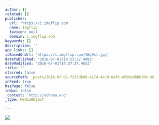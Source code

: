 ```yaml
---
author: []
related: []
publisher:
  url: 'https://i.imgflip.com'
  name: Imgflip
  favicon: null
  domain: i.imgflip.com
keywords: []
description: ''
app_links: []
isBasedOnUrl: 'https://i.imgflip.com/16q9sl.jpg'
datePublished: '2016-07-01T14:53:27.408Z'
dateModified: '2016-07-01T14:37:37.465Z'
title: ''
starred: false
sourcePath: _posts/2016-07-01-f235d698-a174-4cc8-8af9-e566ad68b304.md
inFeed: true
hasPage: false
inNav: false
_context: 'http://schema.org'
_type: MediaObject

---
```

<article style=""><img src="https://i.imgflip.com/16q9sl.jpg" /></article>